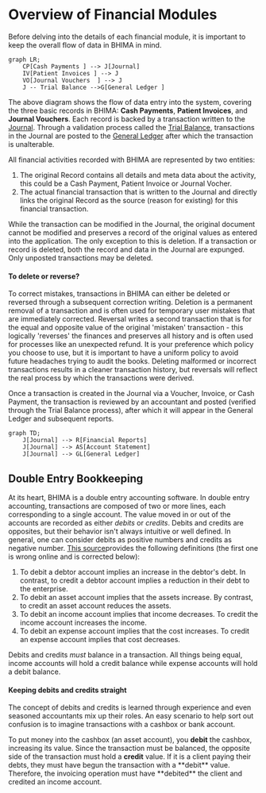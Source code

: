 # Overview of Financial Modules

Before delving into the details of each financial module, it is important to keep the overall flow of data in BHIMA in mind.

```mermaid
graph LR;
    CP[Cash Payments ] --> J[Journal]
    IV[Patient Invoices ] --> J
    VO[Journal Vouchers  ] --> J
    J -- Trial Balance -->G[General Ledger ]
```

The above diagram shows the flow of data entry into the system, covering the three basic records in BHIMA: **Cash Payments**, **Patient Invoices**, and **Journal Vouchers**.  Each record is backed by a transaction written to the [Journal](./ledgers/journal-module.md).  Through a validation process called the [Trial Balance](./ledger/trial-balance.md), transactions in the Journal are posted to the [General Ledger](./ledgers/general-ledger.md) after which the transaction is unalterable.

All financial activities recorded with BHIMA are represented by two entities:

1. The original Record contains all details and meta data about the activity, this could be a Cash Payment, Patient Invoice or Journal Vocher.
2. The actual financial transaction that is written to the Journal and directly links the original Record as the source \(reason for existing\) for this financial transaction.

While the transaction can be modified in the Journal, the original document cannot be modified and preserves a record of the original values as entered into the application.  The only exception to this is deletion.  If a transaction or record is deleted, both the record and data in the Journal are expunged.  Only unposted transactions may be deleted.

<div class="bs-callout bs-callout-success">
<h4>To delete or reverse?</h4>
To correct mistakes, transactions in BHIMA can either be deleted or reversed through a subsequent correction writing.  Deletion is a permanent removal of a transaction and is often used for temporary user mistakes that are immediately corrected. Reversal writes a second transaction that is for the equal and opposite value of the original 'mistaken' transaction - this logically 'reverses' the finances and preserves all history and is often used for processes like an unexpected refund. It is your preference which policy you choose to use, but it is important to have a uniform policy to avoid future headaches trying to audit the books.  Deleting malformed or incorrect transactions results in a cleaner transaction history, but reversals will reflect the real process by which the transactions were derived.
</div>

Once a transaction is created in the Journal via a Voucher, Invoice, or Cash Payment, the transaction is reviewed by an accountant and posted \(verified through the Trial Balance process\), after which it will appear in the General Ledger and subsequent reports.

```mermaid
graph TD;
    J[Journal] --> R[Financial Reports]
    J[Journal] --> AS[Account Statement]
    J[Journal] --> GL[General Ledger]
```

## Double Entry Bookkeeping

At its heart, BHIMA is a double entry accounting software.  In double entry accounting, transactions are composed of two or more lines, each corresponding to a single account.  The value moved in or out of the accounts are recorded as either _debits_ or _credits_.  Debits and credits are opposites, but their behavior isn't always intuitive or well defined.  In general, one can consider debits as positive numbers and credits as negative number.  [This source](https://debitoor.com/dictionary/debit)provides the following definitions \(the first one is wrong online and is corrected below\):

1. To debit a debtor account implies an increase in the debtor's debt.  In contrast, to credit a debtor account implies a reduction in their debt to the enterprise.
2. To debit an asset account implies that the assets increase.  By contrast, to credit an asset account reduces the assets.
3. To debit an income account implies that income decreases.  To credit the income account increases the income.
4. To debit an expense account implies that the cost increases.  To credit an expense account implies that cost decreases.

Debits and credits _must_ balance in a transaction. All things being equal, income accounts will hold a credit balance while expense accounts will hold a debit balance.

<div class="bs-callout bs-callout-info">
<h4>Keeping debits and credits straight</h4>
<p>
The concept of debits and credits is learned through experience and even seasoned accountants mix up their roles.  An easy scenario to help sort out confusion is to imagine transactions with a cashbox or bank account.
</p>
<p>
To put money into the cashbox (an asset account), you <b>debit</b> the cashbox, increasing its value.  Since the transaction must be balanced, the opposite side of the transaction must hold a <b>credit</b> value.  If it is a client paying their debts, they must have begun the transaction with a **debit** value.  Therefore, the invoicing operation must have **debited** the client and credited an income account.
</p>
</div>
